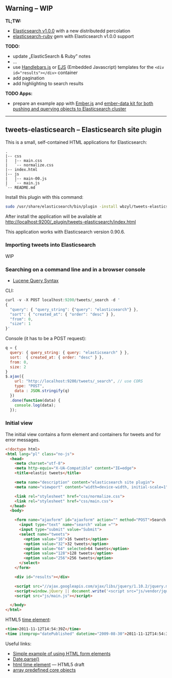 ## Warning – WIP

**TL;TW:**

* [Elasticsearch v1.0.0](http://www.elasticsearch.org/blog/1-0-0-beta1-released/) with a new distributedd percolation
* [elasticsearch-ruby](https://github.com/elasticsearch/elasticsearch-ruby) gem with Elasticsearch v1.0.0 support

**TODO:**

* update „ElasticSearch & Ruby” notes
* ...
* use [Handlebars.js](http://handlebarsjs.com/) or
  [EJS](http://embeddedjs.com/) (Embedded Javascript)
  templates for the `<div id="results"></div>` container
* add pagination
* add highlighting to search results

**TODO Apps:**

* prepare an example app with [Ember.js](http://discuss.emberjs.com/)
  and [ember-data kit for both pushing and querying objects to Elasticsearch cluster](https://github.com/roundscope/ember-data-elasticsearch-kit)

----

## tweets-elasticsearch – Elasticsearch site plugin

This is a small, self-contained HTML applications for Elasticsearch:

```
.
|-- css
|   |-- main.css
|   `-- normalize.css
|-- index.html
|-- js
|   |-- main-00.js
|   `-- main.js
`-- README.md
```

Install this plugin with this command:

```sh
sudo /usr/share/elasticsearch/bin/plugin -install wbzyl/tweets-elasticsearch
```

After install the application will be available at
[http://localhost:9200/_plugin/tweets-elasticsearch/index.html](http://localhost:9200/_plugin/tweets-elasticsearch/index.html)

This application works with Elasticsearch version 0.90.6.


### Importing tweets into Elasticsearch

WIP


### Searching on a command line and in a browser console

* [Lucene Query Syntax](http://www.lucenetutorial.com/lucene-query-syntax.html)

CLI:

```js
curl -v -X POST localhost:9200/tweets/_search -d '
{
  "query": { "query_string": {"query": "elasticsearch"} },
  "sort": { "created_at": { "order": "desc" } },
  "from": 0,
  "size": 1
}'
```

Console (it has to be a POST request):

```js
q = {
  query: { query_string: { query: "elasticsearch" } },
  sort:  { created_at: { order: "desc" } },
  from: 0,
  size: 2
}
$.ajax({
    url: "http://localhost:9200/tweets/_search", // use CORS
    type: "POST",
    data : JSON.stringify(q)
  })
  .done(function(data) {
    console.log(data);
  });
```

### Initial view

The initial view contains a form element and containers
for tweets and for error messages.

```html
<!doctype html>
<html lang="pl" class="no-js">
  <head>
    <meta charset="utf-8">
    <meta http-equiv="X-UA-Compatible" content="IE=edge">
    <title>elastic tweets</title>

    <meta name="description" content="elasticsearch site plugin">
    <meta name="viewport" content="width=device-width, initial-scale=1">

    <link rel="stylesheet" href="css/normalize.css">
    <link rel="stylesheet" href="css/main.css">
  </head>
  <body>

    <form name="ajaxform" id="ajaxform" action="" method="POST">Search Tweets:
      <input type="text" name="search" value ="">
      <input type="submit" value="Submit">
      <select name="tweets">
        <option value="16">16 tweets</option>
        <option value="32">32 tweets</option>
        <option value="64" selected>64 tweets</option>
        <option value="128">128 tweets</option>
        <option value="256">256 tweets</option>
      </select>
    </form>

    <div id="results"></div>

    <script src="//ajax.googleapis.com/ajax/libs/jquery/1.10.2/jquery.min.js"></script>
    <script>window.jQuery || document.write('<script src="js/vendor/jquery-1.10.2.min.js"><\/script>')</script>
    <script src="js/main.js"></script>

  </body>
</html>

```

HTML5 [time element](http://www.brucelawson.co.uk/2012/best-of-time/):

```html
<time>2011-11-12T14:54:39Z</time>
<time itemprop="datePublished" datetime="2009-08-30">2011-11-12T14:54:39Z</time>
```

Useful links:

* [Simple example of using HTML form elements](http://www.fincher.org/tips/web/SimpleForm.shtml)
* [Date.parse()](https://developer.mozilla.org/en-US/docs/Web/JavaScript/Reference/Global_Objects/Date/parse)
* [html time element](http://www.w3.org/html/wg/drafts/html/master/text-level-semantics.html#the-time-element) —
  HTML5 draft
* [array predefined core objects](https://developer.mozilla.org/en-US/docs/Web/JavaScript/Guide/Predefined_Core_Objects)
